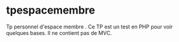 # tpespacemembre
Tp personnel d'espace membre .
Ce TP est un test en PHP pour voir quelques bases. 
Il ne contient pas de MVC.
